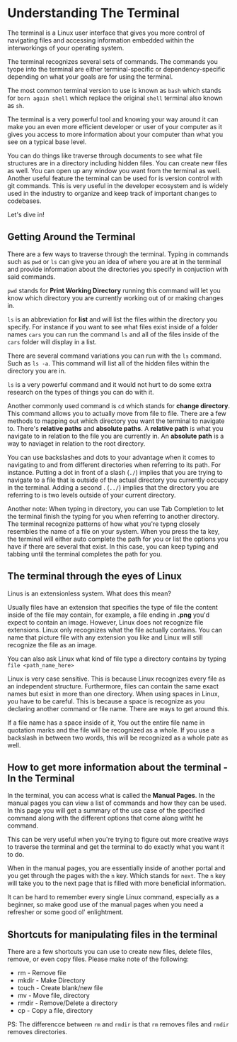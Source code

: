 # Understanding The Terminal

The terminal is a Linux user interface that gives you more control of navigating files and accessing information embedded within the interworkings of your operating system.

The terminal recognizes several sets of commands. The commands you tyope into the terminal are either terminal-specific or dependency-specific depending on what your goals are for using the terminal.

The most common terminal version to use is known as `bash` which stands for `born again shell` which replace the original `shell` terminal also known as `sh`.

The terminal is a very powerful tool and knowing your way around it can make you an even more efficient developer or user of your computer as it gives you access to more information about your computer than what you see on a typical base level.

You can do things like traverse through documents to see what file structures are in a directory including hidden files. You can create new files as well. You can open up any window you want from the terminal as well. Another useful feature the terminal can be used for is version control with git commands. This is very useful in the developer ecosystem and is widely used in the industry to organize and keep track of important changes to codebases.

Let's dive in!

## Getting Around the Terminal

There are a few ways to traverse through the terminal. Typing in commands such as `pwd` or `ls` can give you an idea of where you are at in the terminal and provide information about the directories you specify  in conjuction with said commands.

`pwd` stands for **Print Working Directory** running this command will let you know which directory you are currently working out of or making changes in.

`ls` is an abbreviation for **list** and will list the files within the directory you specify. For instance if you want to see what files exist inside of a folder names `cars` you can run the command `ls` and all of the files inside of the `cars` folder will display in a list.

There are several command variations you can run with the `ls` command. Such as `ls -a`. This command will list all of the hidden files within the directory you are in.

`ls` is a very powerful command and it would not hurt to do some extra research on the types of things you can do with it.

Another commonly used command is `cd` which stands for **change directory**. This command allows you to actually move from file to file. There are a few methods to mapping out which directory you want the terminal to navigate to. There's **relative paths** and **absolute paths**. A **relative path** is what you navigate to in relation to the file you are currently in. An **absolute path** is a way to naviaget in relation to the root directory.

You can use backslashes and dots to your advantage when it comes to navigating to and from different directories when referring to its path. For instance. Putting a dot in front of a slash (`./`) implies that you are trying to navigate to a file that is outside of the actual directory you currently occupy in the terminal. Adding a second . (`../`) implies that the directory you are referring to is two levels outside of your current directory.

Another note: When typing in directory, you can use Tab Completion to let the terminal finish the typing for you when referring to another directory. The terminal recognize patterns of how what you're typng closely resembles the name of a file on your system. When you press the ta key, the terminal will either auto complete the path for you or list the options you have if there are several that exist. In this case, you can keep typing and tabbing until the terminal completes the path for you.

## The terminal through the eyes of Linux

Linus is an extensionless system. What does this mean?

Usually files have an extension that specifies the type of file the content inside of the file may contain, for example, a file ending in **.png** you'd expect to contain an image. However, Linux does not recognize file extensions. Linux only recognizes what the file actually contains. You can name that picture file with any extension you like and Linux will still recognize the file as an image.

You can also ask Linux what kind of file type a directory contains by typing `file <path_name_here>` 

Linux is very case sensitive. This is because Linux recognizes every file as an independent structure. Furthermore, files can contain the same exact names but esixt in more than one directory. When using spaces in Linux, you have to be careful. This is because a space is recognize as you declaring another command or file name. There are ways to get around this. 

If a file name has a space inside of it, You out the entire file name in quotation marks and the file will be recognized as a whole. If you use a backslash in  between two words, this will be recognized as a whole pate as well.

## How to get more information about the terminal - In the Terminal

In the terminal, you can access what is called the **Manual Pages**. In the manual pages you can view a list of commands and how they can be used. In this page you will get a summary of the use case of the specified command along with the different options that come along witht he command.

This can be very useful when you're trying to figure out more creative ways to traverse the terminal and get the terminal to do exactly what you want it to do. 

When in the manual pages, you are essentially inside of another portal and you get through the pages with the `n` key. Which stands for `next`. The `n` key will take you to the next page that is filled with more beneficial information.

It can be hard to remember every single Linux command, especially as a beginner, so make good use of the manual pages when you need a refresher or some good ol' enlightment.

## Shortcuts for manipulating files in the terminal

There are a few shortcuts you can use to create new files, delete files, remove, or even copy files. Please make note of the following:

- rm - Remove file
- mkdir - Make Directory
- touch - Create blank/new file
- mv - Move file, directory
- rmdir - Remove/Delete a directory
- cp - Copy a file, directory

PS: The differencce between `rm` and `rmdir` is that `rm` removes files and `rmdir` removes directories.
